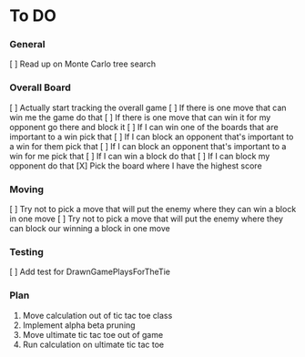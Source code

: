 ﻿# To DO

### General
[ ] Read up on Monte Carlo tree search

### Overall Board
[ ] Actually start tracking the overall game
[ ] If there is one move that can win me the game do that
[ ] If there is one move that can win it for my opponent go there and block it
[ ] If I can win one of the boards that are important to a win pick that
[ ] If I can block an opponent that's important to a win for them pick that
[ ] If I can block an opponent that's important to a win for me pick that
[ ] If I can win a block do that
[ ] If I can block my opponent do that
[X] Pick the board where I have the highest score

### Moving
[ ] Try not to pick a move that will put the enemy where they can win a block in one move
[ ] Try not to pick a move that will put the enemy where they can block our winning a block in one move

### Testing
[ ] Add test for DrawnGamePlaysForTheTie

### Plan

1. Move calculation out of tic tac toe class
2. Implement alpha beta pruning
3. Move ultimate tic tac toe out of game
4. Run calculation on ultimate tic tac toe
